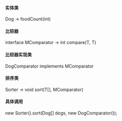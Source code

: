 #### 实体类
Dog -> foodCount(int)

#### 比较器
interface MComparator<T> -> int compare(T, T)

#### 比较器实现类
DogComparator implements MComparator<Dog>

#### 排序类
Sorter<T> -> void sort(T[], MComparator<T>)

#### 具体调用
new Sorter<Dog>().sort(Dog[] dogs, new DogComparator<Dog>());
